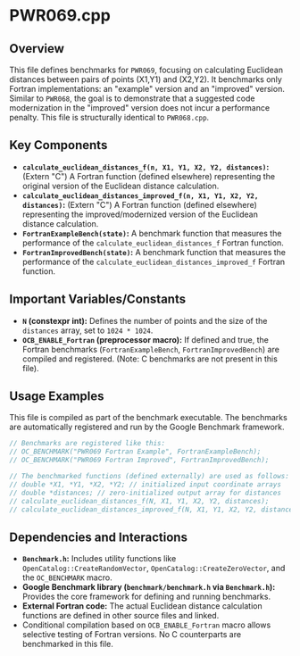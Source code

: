 # PWR069.cpp

## Overview

This file defines benchmarks for `PWR069`, focusing on calculating Euclidean distances between pairs of points (X1,Y1) and (X2,Y2). It benchmarks only Fortran implementations: an "example" version and an "improved" version. Similar to `PWR068`, the goal is to demonstrate that a suggested code modernization in the "improved" version does not incur a performance penalty. This file is structurally identical to `PWR068.cpp`.

## Key Components

*   **`calculate_euclidean_distances_f(n, X1, Y1, X2, Y2, distances)`:** (Extern "C") A Fortran function (defined elsewhere) representing the original version of the Euclidean distance calculation.
*   **`calculate_euclidean_distances_improved_f(n, X1, Y1, X2, Y2, distances)`:** (Extern "C") A Fortran function (defined elsewhere) representing the improved/modernized version of the Euclidean distance calculation.
*   **`FortranExampleBench(state)`:** A benchmark function that measures the performance of the `calculate_euclidean_distances_f` Fortran function.
*   **`FortranImprovedBench(state)`:** A benchmark function that measures the performance of the `calculate_euclidean_distances_improved_f` Fortran function.

## Important Variables/Constants

*   **`N` (constexpr int):** Defines the number of points and the size of the `distances` array, set to `1024 * 1024`.
*   **`OCB_ENABLE_Fortran` (preprocessor macro):** If defined and true, the Fortran benchmarks (`FortranExampleBench`, `FortranImprovedBench`) are compiled and registered. (Note: C benchmarks are not present in this file).

## Usage Examples

This file is compiled as part of the benchmark executable. The benchmarks are automatically registered and run by the Google Benchmark framework.

```cpp
// Benchmarks are registered like this:
// OC_BENCHMARK("PWR069 Fortran Example", FortranExampleBench);
// OC_BENCHMARK("PWR069 Fortran Improved", FortranImprovedBench);

// The benchmarked functions (defined externally) are used as follows:
// double *X1, *Y1, *X2, *Y2; // initialized input coordinate arrays
// double *distances; // zero-initialized output array for distances
// calculate_euclidean_distances_f(N, X1, Y1, X2, Y2, distances);
// calculate_euclidean_distances_improved_f(N, X1, Y1, X2, Y2, distances);
```

## Dependencies and Interactions

*   **`Benchmark.h`:** Includes utility functions like `OpenCatalog::CreateRandomVector`, `OpenCatalog::CreateZeroVector`, and the `OC_BENCHMARK` macro.
*   **Google Benchmark library (`benchmark/benchmark.h` via `Benchmark.h`):** Provides the core framework for defining and running benchmarks.
*   **External Fortran code:** The actual Euclidean distance calculation functions are defined in other source files and linked.
*   Conditional compilation based on `OCB_ENABLE_Fortran` macro allows selective testing of Fortran versions. No C counterparts are benchmarked in this file.
```
